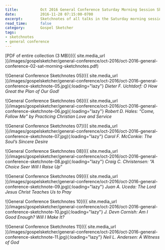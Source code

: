 ```yaml
---
title:          Oct 2016 General Conference Saturday Morning Session Sketchnotes
date:           2016-11-28 07:15:00-0700
excerpt:        Sketchnotes of all talks in the Saturday morning session from Oct 2016 LDS General Conference
read_time:      false
category:       Gospel Sketcher
tags:
- sketchnotes
- general conference
---
```


[PDF of entire collection (3 MB)]({{ site.media_url }}/images/gospelsketcher/general-conference/oct-2016/oct-2016-general-conference-02-sat-morning-sketchnotes.pdf)

![General Conference Sketchnotes 05]({{ site.media_url }}/images/gospelsketcher/general-conference/oct-2016/oct-2016-general-conference-sketchnote-05.jpg){:loading="lazy"}
_Dieter F. Uchtdorf: O How Great the Plan of Our God!_

![General Conference Sketchnotes 06]({{ site.media_url }}/images/gospelsketcher/general-conference/oct-2016/oct-2016-general-conference-sketchnote-06.jpg){:loading="lazy"}
_Robert D. Hales: “Come, Follow Me” by Practicing Christian Love and Service_

![General Conference Sketchnotes 07]({{ site.media_url }}/images/gospelsketcher/general-conference/oct-2016/oct-2016-general-conference-sketchnote-07.jpg){:loading="lazy"}
_Carol F. McConkie: The Soul’s Sincere Desire_

![General Conference Sketchnotes 08]({{ site.media_url }}/images/gospelsketcher/general-conference/oct-2016/oct-2016-general-conference-sketchnote-08.jpg){:loading="lazy"}
_Craig C. Christensen: “A Choice Seer Will I Raise Up”_

![General Conference Sketchnotes 09]({{ site.media_url }}/images/gospelsketcher/general-conference/oct-2016/oct-2016-general-conference-sketchnote-09.jpg){:loading="lazy"}
_Juan A. Uceda: The Lord Jesus Christ Teaches Us to Pray_

![General Conference Sketchnotes 10]({{ site.media_url }}/images/gospelsketcher/general-conference/oct-2016/oct-2016-general-conference-sketchnote-10.jpg){:loading="lazy"}
_J. Devn Cornish: Am I Good Enough? Will I Make It?_

![General Conference Sketchnotes 11]({{ site.media_url }}/images/gospelsketcher/general-conference/oct-2016/oct-2016-general-conference-sketchnote-11.jpg){:loading="lazy"}
_Neil L. Andersen: A Witness of God_
